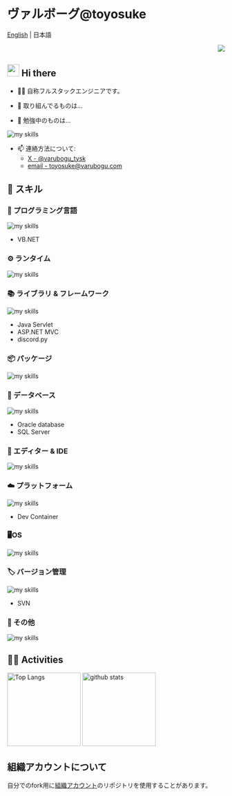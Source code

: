 # ヴァルボーグ@toyosuke

[English](README.md) | 日本語


<div align="right">
  <img src="https://komarev.com/ghpvc/?username=varubogu" />
</div>

## <img src="https://media.giphy.com/media/hvRJCLFzcasrR4ia7z/giphy.gif" width="28"> Hi there

- 🧑‍💻 自称フルスタックエンジニアです。

- 🔭 取り組んでるものは...

- 🌱 勉強中のものは...
<img alt="my skills" src="https://skillicons.dev/icons?theme=dark&perline=7&i=godot" />

- 📫 連絡方法について:
  - [X - @varubogu_tysk](https://x.com/varubogu_tysk)
  - [email - toyosuke@varubogu.com](mailto:toyosuke@varubogu.com)

## 🌱 スキル

### 🔡 プログラミング言語

<img alt="my skills" src="https://skillicons.dev/icons?theme=dark&perline=7&i=html,css,js,ts,rust,c,cpp,cs,java,py,php,golang,bash,powershell,markdown" />

- VB.NET

### ⚙️ ランタイム

<img alt="my skills" src="https://skillicons.dev/icons?theme=dark&perline=7&i=nodejs,bun,rust,dotnet,java,markdown" />

### 📚 ライブラリ & フレームワーク

<img alt="my skills" src="https://skillicons.dev/icons?theme=dark&perline=7&i=tailwind,react,astro,jquery,qt,tauri,dotnet,godot,unity" />

- Java Servlet
- ASP.NET MVC
- discord.py

### 📦️ パッケージ

<img alt="my skills" src="https://skillicons.dev/icons?theme=dark&perline=7&i=tailwind,npm,pnpm,bun" />

### 💾 データベース

<img alt="my skills" src="https://skillicons.dev/icons?theme=dark&perline=7&i=postgres,mysql" />

- Oracle database
- SQL Server

### 📝 エディター & IDE

<img alt="my skills" src="https://skillicons.dev/icons?theme=dark&perline=7&i=visualstudio,vscode,eclipse,idea,pycharm,phpstorm,webstorm,androidstudio,obsidian" />

### ☁️ プラットフォーム

<img alt="my skills" src="https://skillicons.dev/icons?theme=dark&perline=7&i=docker,aws,gcp,cloudflare,supabase" />

- Dev Container

### 🖥️OS

<img alt="my skills" src="https://skillicons.dev/icons?theme=dark&perline=7&i=windows,linux,ubuntu,apple" />

### 🏷️ バージョン管理

<img alt="my skills" src="https://skillicons.dev/icons?theme=dark&perline=7&i=git,github,gitlab" />

- SVN

### 🔧 その他

<img alt="my skills" src="https://skillicons.dev/icons?theme=dark&perline=7&i=twitter,discord,discordbots,notion,postman,wordpress" />

## 🏃‍♀️ Activities
<div align="left">
  <img alt="Top Langs" height="170px" src="https://github-readme-stats.vercel.app/api?username=varubogu&theme=vue-dark&layout=compact" />
  <img alt="github stats" height="170px" src="https://github-readme-stats.vercel.app/api/top-langs/?username=varubogu&theme=vue-dark&layout=compact" />
</div>


## 組織アカウントについて

自分でのfork用に[組織アカウント](https://github.com/varubogu-organization)のリポジトリを使用することがあります。
